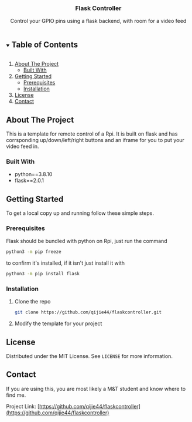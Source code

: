 <h3 align="center">Flask Controller</h3>
<p align="center">
  Control your GPIO pins using a flask backend, with room for a video feed
<p>

<!-- TABLE OF CONTENTS -->
<details open="open">
  <summary><h2 style="display: inline-block">Table of Contents</h2></summary>
  <ol>
    <li>
      <a href="#about-the-project">About The Project</a>
      <ul>
        <li><a href="#built-with">Built With</a></li>
      </ul>
    </li>
    <li>
      <a href="#getting-started">Getting Started</a>
      <ul>
        <li><a href="#prerequisites">Prerequisites</a></li>
        <li><a href="#installation">Installation</a></li>
      </ul>
    </li>
    <li><a href="#license">License</a></li>
    <li><a href="#contact">Contact</a></li>
  </ol>
</details>

<!-- ABOUT THE PROJECT -->
## About The Project

This is a template for remote control of a Rpi. It is built on flask and has corrsponding up/down/left/right buttons and an iframe for you to put your video feed in.

### Built With

* python==3.8.10
* flask==2.0.1

<!-- GETTING STARTED -->
## Getting Started

To get a local copy up and running follow these simple steps.

### Prerequisites
Flask should be bundled with python on Rpi, just run the command
```sh
python3 -m pip freeze
```
to confirm it's installed, if it isn't just install it with
```sh
python3 -m pip install flask
```

### Installation

1. Clone the repo
   ```sh
   git clone https://github.com/qijie44/flaskcontroller.git
   ```
2. Modify the template for your project

<!-- LICENSE -->
## License

Distributed under the MIT License. See `LICENSE` for more information.

<!-- CONTACT -->
## Contact
If you are using this, you are most likely a M&T student and know where to find me.

Project Link: [https://github.com/qijie44/flaskcontroller](https://github.com/qijie44/flaskcontroller)
